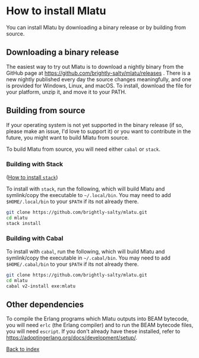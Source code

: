 # How to install Mlatu

You can install Mlatu by downloading a binary release or by building from source.

## Downloading a binary release

The easiest way to try out Mlatu is to download a nightly binary from the GitHub page at https://github.com/brightly-salty/mlatu/releases . There is a new nightly published every day the source changes meaningfully, and one is provided for Windows, Linux, and macOS. To install, download the file for your platform, unzip it, and move it to your PATH.

## Building from source

If your operating system is not yet supported in the binary release (if so, please make an issue, I'd love to support it) or you want to contribute in the future, you might want to build Mlatu from source.

To build Mlatu from source, you will need either `cabal` or `stack`.

### Building with Stack

([How to install `stack`](https://docs.haskellstack.org/en/stable/install_and_upgrade/))

 To install with `stack`, run the following, which will build Mlatu and symlink/copy the executable to `~/.local/bin`. You may need to add `$HOME/.local/bin` to your `$PATH` if its not already there.

```sh
git clone https://github.com/brightly-salty/mlatu.git
cd mlatu
stack install
```

### Building with Cabal

To install with `cabal`, run the following, which will build Mlatu and symlink/copy the executable in `~/.cabal/bin`. You may need to add `$HOME/.cabal/bin` to your `$PATH` if its not already there.

```sh
git clone https://github.com/brightly-salty/mlatu.git
cd mlatu
cabal v2-install exe:mlatu
```

## Other dependencies

To compile the Erlang programs which Mlatu outputs into BEAM bytecode, you will need `erlc` (the Erlang compiler) and to run the BEAM bytecode files, you will need `escript`. If you don't already have these installed, refer to https://adoptingerlang.org/docs/development/setup/.

[Back to index](/index.md)
